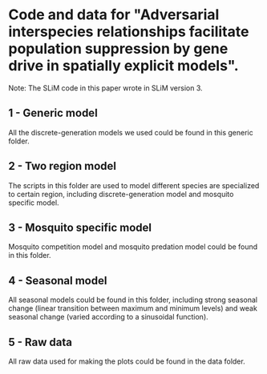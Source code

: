 # Code and data for "Adversarial interspecies relationships facilitate population suppression by gene drive in spatially explicit models".

Note: The SLiM code in this paper wrote in SLiM version 3.

## 1 - Generic model

All the discrete-generation models we used could be found in this generic folder.

## 2 - Two region model

The scripts in this folder are used to model different species are specialized to certain region, including discrete-generation model and mosquito specific model.

## 3 - Mosquito specific model

Mosquito competition model and mosquito predation model could be found in this folder.

## 4 - Seasonal model

All seasonal models could be found in this folder, including strong seasonal change (linear transition between maximum and minimum levels) and weak seasonal change (varied according to a sinusoidal function).

## 5 - Raw data

All raw data used for making the plots could be found in the data folder.